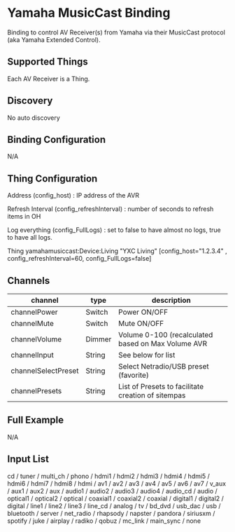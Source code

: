 # Yamaha MusicCast Binding

Binding to control AV Receiver(s) from Yamaha via their MusicCast protocol (aka Yamaha Extended Control).

## Supported Things

Each AV Receiver is a Thing.

## Discovery

No auto discovery

## Binding Configuration

N/A

## Thing Configuration

Address (config_host) : IP address of the AVR

Refresh Interval (config_refreshInterval) : number of seconds to refresh items in OH

Log everything  (config_FullLogs) : set to false to have almost no logs, true to have all logs.

Thing yamahamusiccast:Device:Living "YXC Living" [config_host="1.2.3.4" , config_refreshInterval=60, config_FullLogs=false]

## Channels



| channel              | type   | description                                         |
|----------------------|--------|-----------------------------------------------------|
| channelPower         | Switch | Power ON/OFF                                        |
| channelMute          | Switch | Mute ON/OFF                                         |
| channelVolume        | Dimmer | Volume 0-100 (recalculated based on Max Volume AVR  |
| channelInput         | String | See below for list                                  |
| channelSelectPreset  | String | Select Netradio/USB preset (favorite)               |
| channelPresets       | String | List of Presets to facilitate creation of sitempas  |

## Full Example

N/A

## Input List

cd / tuner / multi_ch / phono / hdmi1 / hdmi2 / hdmi3 / hdmi4 / hdmi5 / hdmi6 / hdmi7 /
hdmi8 / hdmi / av1 / av2 / av3 / av4 / av5 / av6 / av7 / v_aux / aux1 / aux2 / aux / audio1 /
audio2 / audio3 / audio4 / audio_cd / audio / optical1 / optical2 / optical / coaxial1 / coaxial2 /
coaxial / digital1 / digital2 / digital / line1 / line2 / line3 / line_cd / analog / tv / bd_dvd /
usb_dac / usb / bluetooth / server / net_radio / rhapsody / napster / pandora / siriusxm /
spotify / juke / airplay / radiko / qobuz / mc_link / main_sync / none
